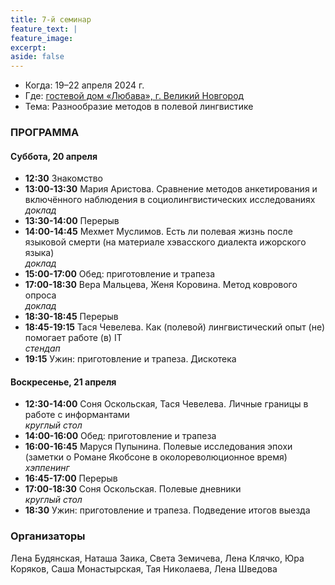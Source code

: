 ```yaml
---
title: 7-й семинар
feature_text: |
feature_image: 
excerpt: 
aside: false
---
```


- Когда: 19–22 апреля 2024 г.
- Где: [гостевой дом «Любава», г. Великий Новгород](https://2gis.ru/v_novgorod/firm/70000001037706675)
- Тема: Разнообразие методов в полевой лингвистике 

### ПРОГРАММА

#### Суббота, 20 апреля

- **12:30** Знакомство
- **13:00-13:30** Мария Аристова. Сравнение методов анкетирования и включённого наблюдения в социолингвистических исследованиях  
*доклад*
- **13:30-14:00** Перерыв
- **14:00-14:45** Мехмет Муслимов. Есть ли полевая жизнь после языковой смерти (на материале хэвасского диалекта ижорского языка)  
*доклад*
- **15:00-17:00** Обед: приготовление и трапеза
- **17:00-18:30** Вера Мальцева, Женя Коровина. Метод коврового опроса  
*доклад*
- **18:30-18:45** Перерыв
- **18:45-19:15** Тася Чевелева. Как (полевой) лингвистический опыт (не) помогает работе (в) IT  
*стендап*
- **19:15** Ужин: приготовление и трапеза. Дискотека

#### Воскресенье, 21 апреля
- **12:30-14:00** Соня Оскольская, Тася Чевелева. Личные границы в работе с информантами  
*круглый стол*
- **14:00-16:00** Обед: приготовление и трапеза
- **16:00-16:45** Маруся Пупынина. Полевые исследования эпохи (заметки о Романе Якобсоне в околореволюционное время)  
*хэппенинг*
- **16:45-17:00** Перерыв
- **17:00-18:30** Соня Оскольская. Полевые дневники  
*круглый стол*
- **18:30** Ужин: приготовление и трапеза. Подведение итогов выезда


### Организаторы

Лена Будянская, Наташа Заика, Света Земичева, Лена Клячко, Юра Коряков, Саша Монастырская, Тая Николаева, Лена Шведова

